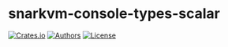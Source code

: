 # snarkvm-console-types-scalar

[![Crates.io](https://img.shields.io/crates/v/snarkvm-console-types-scalar.svg?color=neon)](https://crates.io/crates/snarkvm-console-types-scalar)
[![Authors](https://img.shields.io/badge/authors-Aleo-orange.svg)](https://aleo.org)
[![License](https://img.shields.io/badge/License-GPLv3-blue.svg)](./LICENSE.md)

